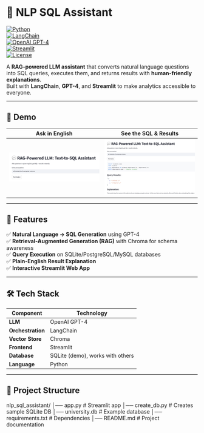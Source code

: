 # 💬 NLP SQL Assistant  
[![Python](https://img.shields.io/badge/Python-3.9+-blue.svg)](https://www.python.org/)  
[![LangChain](https://img.shields.io/badge/LangChain-Framework-orange.svg)](https://www.langchain.com/)  
[![OpenAI GPT-4](https://img.shields.io/badge/OpenAI-GPT--4-green.svg)](https://openai.com/)  
[![Streamlit](https://img.shields.io/badge/Streamlit-App-red.svg)](https://streamlit.io/)  
[![License](https://img.shields.io/badge/License-MIT-lightgrey.svg)](LICENSE)  

A **RAG-powered LLM assistant** that converts natural language questions into SQL queries, executes them, and returns results with **human-friendly explanations**.  
Built with **LangChain**, **GPT-4**, and **Streamlit** to make analytics accessible to everyone.

---

## 📸 Demo

| Ask in English | See the SQL & Results |
|----------------|-----------------------|
| ![Question Demo](demo-question.png) | ![SQL Demo](demo-results.png) |


---

## 🚀 Features
✅ **Natural Language → SQL Generation** using GPT-4  
✅ **Retrieval-Augmented Generation (RAG)** with Chroma for schema awareness  
✅ **Query Execution** on SQLite/PostgreSQL/MySQL databases  
✅ **Plain-English Result Explanation**  
✅ **Interactive Streamlit Web App**  

---

## 🛠️ Tech Stack

| Component  | Technology |
|------------|------------|
| **LLM** | OpenAI GPT-4 |
| **Orchestration** | LangChain |
| **Vector Store** | Chroma |
| **Frontend** | Streamlit |
| **Database** | SQLite (demo), works with others |
| **Language** | Python |

---

## 📂 Project Structure
nlp_sql_assistant/
│── app.py # Streamlit app
│── create_db.py # Creates sample SQLite DB
│── university.db # Example database
│── requirements.txt # Dependencies
│── README.md # Project documentation
